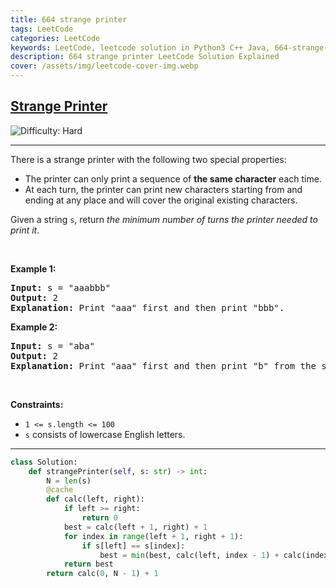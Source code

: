 ```yaml
---
title: 664 strange printer
tags: LeetCode
categories: LeetCode
keywords: LeetCode, leetcode solution in Python3 C++ Java, 664-strange-printer solution
description: 664 strange printer LeetCode Solution Explained
cover: /assets/img/leetcode-cover-img.webp
---
```





<h2><a href="https://leetcode.com/problems/strange-printer">Strange Printer</a></h2> <img src='https://img.shields.io/badge/Difficulty-Hard-red' alt='Difficulty: Hard' /><hr><p>There is a strange printer with the following two special properties:</p>

<ul>
	<li>The printer can only print a sequence of <strong>the same character</strong> each time.</li>
	<li>At each turn, the printer can print new characters starting from and ending at any place and will cover the original existing characters.</li>
</ul>

<p>Given a string <code>s</code>, return <em>the minimum number of turns the printer needed to print it</em>.</p>

<p>&nbsp;</p>
<p><strong class="example">Example 1:</strong></p>

<pre>
<strong>Input:</strong> s = &quot;aaabbb&quot;
<strong>Output:</strong> 2
<strong>Explanation:</strong> Print &quot;aaa&quot; first and then print &quot;bbb&quot;.
</pre>

<p><strong class="example">Example 2:</strong></p>

<pre>
<strong>Input:</strong> s = &quot;aba&quot;
<strong>Output:</strong> 2
<strong>Explanation:</strong> Print &quot;aaa&quot; first and then print &quot;b&quot; from the second place of the string, which will cover the existing character &#39;a&#39;.
</pre>

<p>&nbsp;</p>
<p><strong>Constraints:</strong></p>

<ul>
	<li><code>1 &lt;= s.length &lt;= 100</code></li>
	<li><code>s</code> consists of lowercase English letters.</li>
</ul>


---




```python
class Solution:
    def strangePrinter(self, s: str) -> int:
        N = len(s)
        @cache
        def calc(left, right): 
            if left >= right: 
                return 0
            best = calc(left + 1, right) + 1
            for index in range(left + 1, right + 1): 
                if s[left] == s[index]: 
                    best = min(best, calc(left, index - 1) + calc(index, right))
            return best
        return calc(0, N - 1) + 1
```
